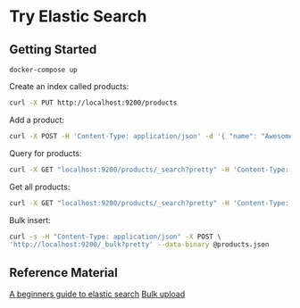 # Try Elastic Search

## Getting Started

`docker-compose up`

Create an index called products:

```bash
curl -X PUT http://localhost:9200/products
```

Add a product:

```bash
curl -X POST -H 'Content-Type: application/json' -d '{ "name": "Awesome T-Shirt", "description": "This is an awesome t-shirt for casual wear.", "price": 19.99, "category": "Clothing", "brand": "Example Brand" }' http://localhost:9200/products/_doc
```

Query for products:
```bash
curl -X GET "localhost:9200/products/_search?pretty" -H 'Content-Type: application/json' -d' { "query": { "match": { "name": "t-shirt" } } }'
```
Get all products:
```bash
curl -X GET "localhost:9200/products/_search?pretty" -H 'Content-Type: application/json'
```

Bulk insert:

``` bash
curl -s -H "Content-Type: application/json" -X POST \
'http://localhost:9200/_bulk?pretty' --data-binary @products.json
```

## Reference Material

[A beginners guide to elastic search](https://geshan.com.np/blog/2023/06/elasticsearch-docker/)
[Bulk upload](https://typesense.org/learn/elasticsearch-bulk-import-json/)